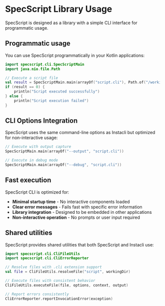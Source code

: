 # SpecScript Library Usage

SpecScript is designed as a library with a simple CLI interface for programmatic usage.

## Programmatic usage

You can use SpecScript programmatically in your Kotlin applications:

```kotlin
import specscript.cli.SpecScriptMain
import java.nio.file.Path

// Execute a script file
val result = SpecScriptMain.main(arrayOf("script.cli"), Path.of("/working/dir"))
if (result == 0) {
    println("Script executed successfully")
} else {
    println("Script execution failed")
}
```

## CLI Options Integration

SpecScript uses the same command-line options as Instacli but optimized for non-interactive usage:

```kotlin
// Execute with output capture
SpecScriptMain.main(arrayOf("--output", "script.cli"))

// Execute in debug mode  
SpecScriptMain.main(arrayOf("--debug", "script.cli"))
```

## Fast execution

SpecScript CLI is optimized for:
- **Minimal startup time** - No interactive components loaded
- **Clear error messages** - Fails fast with specific error information  
- **Library integration** - Designed to be embedded in other applications
- **Non-interactive operation** - No prompts or user input required

## Shared utilities

SpecScript provides shared utilities that both SpecScript and Instacli use:

```kotlin
import specscript.cli.CliFileUtils
import specscript.cli.CliErrorReporter

// Resolve files with .cli extension support
val file = CliFileUtils.resolveFile("script", workingDir)

// Execute files with consistent behavior  
CliFileUtils.executeFile(file, options, context, output)

// Report errors consistently
CliErrorReporter.reportInvocationError(exception)
```